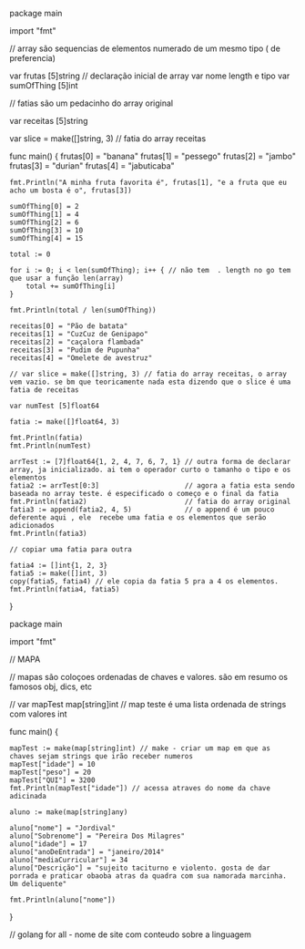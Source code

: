 package main

import "fmt"

// array são sequencias de elementos numerado de um mesmo tipo ( de preferencia)

var frutas [5]string // declaração inicial de array var nome length e tipo
var sumOfThing [5]int

// fatias são um pedacinho do array original

var receitas [5]string

var slice = make([]string, 3) // fatia do array receitas

func main() {
	frutas[0] = "banana"
	frutas[1] = "pessego"
	frutas[2] = "jambo"
	frutas[3] = "durian"
	frutas[4] = "jabuticaba"

	fmt.Println("A minha fruta favorita é", frutas[1], "e a fruta que eu acho um bosta é o", frutas[3])

	sumOfThing[0] = 2
	sumOfThing[1] = 4
	sumOfThing[2] = 6
	sumOfThing[3] = 10
	sumOfThing[4] = 15

	total := 0

	for i := 0; i < len(sumOfThing); i++ { // não tem  . length no go tem que usar a função len(array)
		total += sumOfThing[i]
	}

	fmt.Println(total / len(sumOfThing))

	receitas[0] = "Pão de batata"
	receitas[1] = "CuzCuz de Genipapo"
	receitas[2] = "caçalora flambada"
	receitas[3] = "Pudim de Pupunha"
	receitas[4] = "Omelete de avestruz"

	// var slice = make([]string, 3) // fatia do array receitas, o array vem vazio. se bm que teoricamente nada esta dizendo que o slice é uma fatia de receitas

	var numTest [5]float64

	fatia := make([]float64, 3)

	fmt.Println(fatia)
	fmt.Println(numTest)

	arrTest := [7]float64{1, 2, 4, 7, 6, 7, 1} // outra forma de declarar array, ja inicializado. ai tem o operador curto o tamanho o tipo e os elementos
	fatia2 := arrTest[0:3]                     // agora a fatia esta sendo baseada no array teste. é especificado o começo e o final da fatia
	fmt.Println(fatia2)                        // fatia do array original
	fatia3 := append(fatia2, 4, 5)             // o append é um pouco deferente aqui , ele  recebe uma fatia e os elementos que serão adicionados
	fmt.Println(fatia3)

	// copiar uma fatia para outra

	fatia4 := []int{1, 2, 3}
	fatia5 := make([]int, 3)
	copy(fatia5, fatia4) // ele copia da fatia 5 pra a 4 os elementos.
	fmt.Println(fatia4, fatia5)

}

package main

import "fmt"

// MAPA

// mapas são coloçoes ordenadas de chaves e valores. são em resumo os famosos obj, dics, etc

// var mapTest map[string]int
// map teste é uma lista ordenada de strings com valores int

func main() {

	mapTest := make(map[string]int) // make - criar um map em que as chaves sejam strings que irão receber numeros
	mapTest["idade"] = 10
	mapTest["peso"] = 20
	mapTest["QUI"] = 3200
	fmt.Println(mapTest["idade"]) // acessa atraves do nome da chave adicinada

	aluno := make(map[string]any)

	aluno["nome"] = "Jordival"
	aluno["Sobrenome"] = "Pereira Dos Milagres"
	aluno["idade"] = 17
	aluno["anoDeEntrada"] = "janeiro/2014"
	aluno["mediaCurricular"] = 34
	aluno["Descrição"] = "sujeito taciturno e violento. gosta de dar porrada e praticar obaoba atras da quadra com sua namorada marcinha. Um deliquente"

	fmt.Println(aluno["nome"])
}

// golang for all - nome de site com conteudo sobre a linguagem